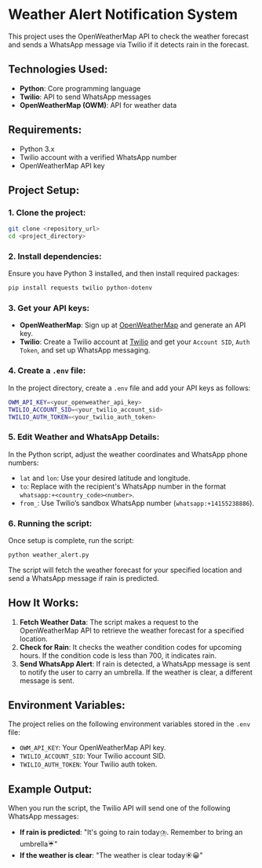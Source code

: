 # Weather Alert Notification System

This project uses the OpenWeatherMap API to check the weather forecast and sends a WhatsApp message via Twilio if it detects rain in the forecast.

## Technologies Used:
- **Python**: Core programming language
- **Twilio**: API to send WhatsApp messages
- **OpenWeatherMap (OWM)**: API for weather data

## Requirements:
- Python 3.x
- Twilio account with a verified WhatsApp number
- OpenWeatherMap API key

## Project Setup:

### 1. Clone the project:
```bash
git clone <repository_url>
cd <project_directory>
```

### 2. Install dependencies:
Ensure you have Python 3 installed, and then install required packages:
```bash
pip install requests twilio python-dotenv
```

### 3. Get your API keys:
- **OpenWeatherMap**: Sign up at [OpenWeatherMap](https://home.openweathermap.org/users/sign_up) and generate an API key.
- **Twilio**: Create a Twilio account at [Twilio](https://www.twilio.com/) and get your `Account SID`, `Auth Token`, and set up WhatsApp messaging.

### 4. Create a `.env` file:
In the project directory, create a `.env` file and add your API keys as follows:
```bash
OWM_API_KEY=<your_openweather_api_key>
TWILIO_ACCOUNT_SID=<your_twilio_account_sid>
TWILIO_AUTH_TOKEN=<your_twilio_auth_token>
```

### 5. Edit Weather and WhatsApp Details:
In the Python script, adjust the weather coordinates and WhatsApp phone numbers:
- `lat` and `lon`: Use your desired latitude and longitude.
- `to`: Replace with the recipient's WhatsApp number in the format `whatsapp:+<country_code><number>`.
- `from_`: Use Twilio’s sandbox WhatsApp number (`whatsapp:+14155238886`).

### 6. Running the script:
Once setup is complete, run the script:
```bash
python weather_alert.py
```

The script will fetch the weather forecast for your specified location and send a WhatsApp message if rain is predicted.

## How It Works:
1. **Fetch Weather Data**: The script makes a request to the OpenWeatherMap API to retrieve the weather forecast for a specified location.
2. **Check for Rain**: It checks the weather condition codes for upcoming hours. If the condition code is less than 700, it indicates rain.
3. **Send WhatsApp Alert**: If rain is detected, a WhatsApp message is sent to notify the user to carry an umbrella. If the weather is clear, a different message is sent.

## Environment Variables:
The project relies on the following environment variables stored in the `.env` file:
- `OWM_API_KEY`: Your OpenWeatherMap API key.
- `TWILIO_ACCOUNT_SID`: Your Twilio account SID.
- `TWILIO_AUTH_TOKEN`: Your Twilio auth token.

## Example Output:
When you run the script, the Twilio API will send one of the following WhatsApp messages:
- **If rain is predicted**: "It's going to rain today⛈️. Remember to bring an umbrella☔"
- **If the weather is clear**: "The weather is clear today☀️😀"
